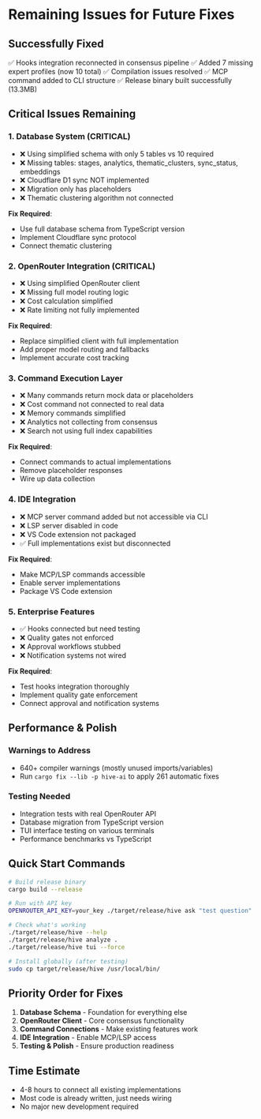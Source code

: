 # Remaining Issues for Future Fixes

## Successfully Fixed
✅ Hooks integration reconnected in consensus pipeline
✅ Added 7 missing expert profiles (now 10 total)
✅ Compilation issues resolved
✅ MCP command added to CLI structure
✅ Release binary built successfully (13.3MB)

## Critical Issues Remaining

### 1. Database System (CRITICAL)
- ❌ Using simplified schema with only 5 tables vs 10 required
- ❌ Missing tables: stages, analytics, thematic_clusters, sync_status, embeddings  
- ❌ Cloudflare D1 sync NOT implemented
- ❌ Migration only has placeholders
- ❌ Thematic clustering algorithm not connected

**Fix Required**: 
- Use full database schema from TypeScript version
- Implement Cloudflare sync protocol
- Connect thematic clustering

### 2. OpenRouter Integration (CRITICAL)
- ❌ Using simplified OpenRouter client
- ❌ Missing full model routing logic
- ❌ Cost calculation simplified
- ❌ Rate limiting not fully implemented

**Fix Required**:
- Replace simplified client with full implementation
- Add proper model routing and fallbacks
- Implement accurate cost tracking

### 3. Command Execution Layer
- ❌ Many commands return mock data or placeholders
- ❌ Cost command not connected to real data
- ❌ Memory commands simplified
- ❌ Analytics not collecting from consensus
- ❌ Search not using full index capabilities

**Fix Required**:
- Connect commands to actual implementations
- Remove placeholder responses
- Wire up data collection

### 4. IDE Integration
- ❌ MCP server command added but not accessible via CLI
- ❌ LSP server disabled in code
- ❌ VS Code extension not packaged
- ✅ Full implementations exist but disconnected

**Fix Required**:
- Make MCP/LSP commands accessible
- Enable server implementations
- Package VS Code extension

### 5. Enterprise Features
- ✅ Hooks connected but need testing
- ❌ Quality gates not enforced
- ❌ Approval workflows stubbed
- ❌ Notification systems not wired

**Fix Required**:
- Test hooks integration thoroughly
- Implement quality gate enforcement
- Connect approval and notification systems

## Performance & Polish

### Warnings to Address
- 640+ compiler warnings (mostly unused imports/variables)
- Run `cargo fix --lib -p hive-ai` to apply 261 automatic fixes

### Testing Needed
- Integration tests with real OpenRouter API
- Database migration from TypeScript version
- TUI interface testing on various terminals
- Performance benchmarks vs TypeScript

## Quick Start Commands

```bash
# Build release binary
cargo build --release

# Run with API key
OPENROUTER_API_KEY=your_key ./target/release/hive ask "test question"

# Check what's working
./target/release/hive --help
./target/release/hive analyze .
./target/release/hive tui --force

# Install globally (after testing)
sudo cp target/release/hive /usr/local/bin/
```

## Priority Order for Fixes

1. **Database Schema** - Foundation for everything else
2. **OpenRouter Client** - Core consensus functionality  
3. **Command Connections** - Make existing features work
4. **IDE Integration** - Enable MCP/LSP access
5. **Testing & Polish** - Ensure production readiness

## Time Estimate
- 4-8 hours to connect all existing implementations
- Most code is already written, just needs wiring
- No major new development required